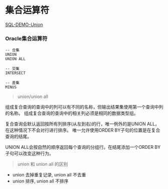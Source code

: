 # 集合运算符

[SQL-DEMO-Union](../scripts/dev/union/union.sql)

### Oracle集合运算符

```oracle
-- 合集
UNION
UNION ALL

-- 交集
INTERSECT

-- 差集
MINUS
```

> union/union all

组成复合查询的查询中的列可以有不同的名称，但输出结果集使用第一个查询中列的名称。
组成复合查询的查询中的相关列必须是相同的数据类型组。

复合查询会默认返回按所有列排序(从左到右)的行，唯一例外的是UNION ALL，在这种情况下不会对行进行排序。
唯一允许使用ORDER BY子句的位置是在复合查询的结尾。

UNION ALL会按自然的顺序返回每个查询的分组行。在结尾添加一个ORDER BY子句可以改变这种行为。

> union 和 union all 的区别

- union 去掉重复记录, union all 不去重
- union 排序, union all 不排序